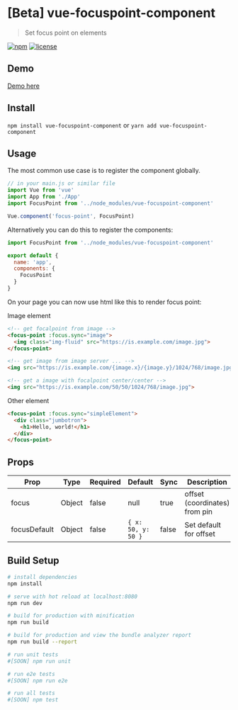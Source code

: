 # [Beta] vue-focuspoint-component

> Set focus point on elements

[![npm](https://img.shields.io/npm/v/vue-focuspoint-component.svg?style=for-the-badge)](https://www.npmjs.com/package/vue-focuspoint-component)
[![license](https://img.shields.io/github/license/mashape/apistatus.svg?style=for-the-badge)](https://opensource.org/licenses/MIT)

## Demo

[Demo here](https://evodiaaut.github.io/vue-focuspoint-component/)

## Install

`npm install vue-focuspoint-component` or `yarn add vue-focuspoint-component`

## Usage

The most common use case is to register the component globally.

```js
// in your main.js or similar file
import Vue from 'vue'
import App from './App'
import FocusPoint from '../node_modules/vue-focuspoint-component'

Vue.component('focus-point', FocusPoint)
```

Alternatively you can do this to register the components:

```js
import FocusPoint from '../node_modules/vue-focuspoint-component'

export default {
  name: 'app',
  components: {
    FocusPoint
  }
}
```

On your page you can now use html like this to render focus point:

Image element

``` html
<!-- get focalpoint from image -->
<focus-point :focus.sync="image">
  <img class="img-fluid" src="https://is.example.com/image.jpg">
</focus-point>

<!-- get image from image server ... -->
<img src="https://is.example.com/{image.x}/{image.y}/1024/768/image.jpg">

<!-- get a image with focalpoint center/center -->
<img src="https://is.example.com/50/50/1024/768/image.jpg">
```

Other element

``` html
<focus-point :focus.sync="simpleElement">
  <div class="jumbotron">
    <h1>Hello, world!</h1>
  </div>
</focus-point>
```

## Props

|Prop|Type|Required|Default|Sync|Description
|-|-|-|-|-|-|
|focus|Object|false|null|true|offset (coordinates) from pin
|focusDefault|Object|false|`{ x: 50, y: 50 }`|false|Set default for offset

## Build Setup

``` bash
# install dependencies
npm install

# serve with hot reload at localhost:8080
npm run dev

# build for production with minification
npm run build

# build for production and view the bundle analyzer report
npm run build --report

# run unit tests
#[SOON] npm run unit

# run e2e tests
#[SOON] npm run e2e

# run all tests
#[SOON] npm test
```
